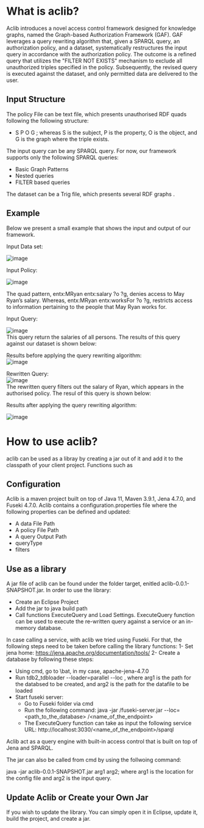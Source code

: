 # What is aclib?

Aclib introduces a novel access control framework designed for knowledge graphs, named the Graph-based Authorization Framework (GAF). 
GAF leverages a query rewriting algorithm that, given a SPARQL query, an authorization policy, and a dataset, systematically restructures the input query in accordance with the authorization policy. 
The outcome is a refined query that utilizes the "FILTER NOT EXISTS" mechanism to exclude all unauthorized triples specified in the policy. Subsequently, the revised query is executed against the dataset, and only permitted data are delivered to the user.

## Input Structure

The policy File can be text file, which presents unauthorised RDF quads following the following structure:
- S  P  O  G ; whereas S is the subject, P is the property, O is the object, and G is the graph where the triple exists. 

The input query can be any SPARQL query. For now, our framework supports only the following SPARQL queries:
-  Basic Graph Patterns
-  Nested queries
-  FILTER based queries

The dataset can be a Trig file, which presents several RDF graphs .
   
## Example
Below we present a small example that shows the input and output of our framework. <br>

Input Data set: <br>

![image](https://github.com/Ines-Akaichi/aclib/assets/43604498/e9306e4c-a115-4525-bd8b-9a1315b5edc0)

Input Policy: <br>

![image](https://github.com/Ines-Akaichi/aclib/assets/43604498/a379be44-5513-42f1-9760-5defc7781418)

The quad pattern, entx:MRyan entx:salary ?o ?g, denies access to May Ryan’s salary. Whereas,
entx:MRyan entx:worksFor ?o ?g, restricts access to information pertaining
to the people that May Ryan works for.

Input Query:  <br>

![image](https://github.com/Ines-Akaichi/aclib/assets/43604498/7da4d8f1-07e0-473d-b5e5-dc79e1ce3cc7) <br>
This query return the salaries of all persons. The results of this query against our dataset is shown below:   <br>

Results before applying the query rewriting algorithm:   <br>
![image](https://github.com/Ines-Akaichi/aclib/assets/43604498/23ed335b-a7cc-4382-8a97-1383f7b752de)

Rewritten Query:  <br>
![image](https://github.com/Ines-Akaichi/aclib/assets/43604498/95556449-cdba-44ab-8fa9-68962dbcdb49)  <br>
The rewritten query filters out the salary of Ryan, which appears in the authorised policy. The resul of this query is shown below: <br>

Results after applying the query rewriting algorithm:   <br>

![image](https://github.com/Ines-Akaichi/aclib/assets/43604498/dcf95347-0bd2-4822-9444-04bb198496d6)

# How to use aclib?
aclib can be used as a libray by creating a jar out of it and add it to the classpath of your client project. 
Functions such as 

## Configuration
Aclib is a maven project built on top of Java 11, Maven 3.9.1, Jena 4.7.0, and Fuseki 4.7.0.
Aclib contains a configuration.properties file where the following properties can be defined and updated:
- A data File Path
- A policy File Path
- A query Output Path
- queryType
- filters

## Use as a library
A jar file of aclib can be found under the folder target, enitled aclib-0.0.1-SNAPSHOT.jar. In order to use the library:
- Create an Eclipse Project
- Add the jar to java build path
- Call functions ExecuteQuery and Load Settings. ExecuteQuery function can be used to execute the re-written query against a service or an in-memory database.
  
In case calling a service, with aclib we tried using Fuseki.
For that, the following steps need to be taken before calling the library functions:
1- Set jena home: https://jena.apache.org/documentation/tools/
2- Create a database by following these steps:
  - Using cmd, go to <path-to-jena>\bat, in my case, apache-jena-4.7.0
  - Run tdb2_tdbloader --loader=parallel --loc <arg1> <arg2>, where arg1 is the path for the databsed to be created, and arg2 is the path for the datafile to be loaded
  - Start fuseki server:
       - Go to Fuseki folder via cmd
       - Run the following command: java -jar <path-to-fuseki>/fuseki-server.jar --loc=<path_to_the_database> /<name_of_the_endpoint>
       - The ExecuteQuery function can take as input the following service URL: http://localhost:3030/<name_of_the_endpoint>/sparql

   
Aclib act as a query engine  with built-in access control that is built on top of Jena and SPARQL.

The jar can also be called from cmd by using the follwoing command:  <br>

java -jar aclib-0.0.1-SNAPSHOT.jar  arg1 arg2;  where arg1 is the location for the config file and arg2 is the input query.


## Update Aclib or Create your Own Jar
If you wish to update the library. You can simply open it in Eclipse, update it, build the project, and create a jar.

